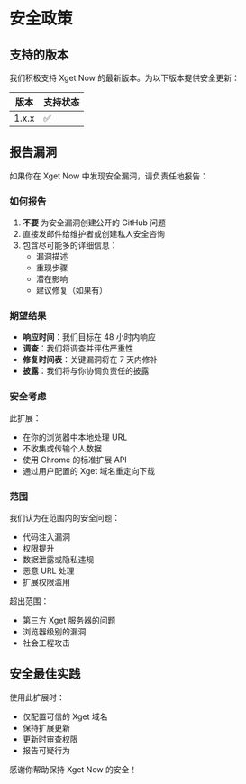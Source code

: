# 安全政策

## 支持的版本

我们积极支持 Xget Now 的最新版本。为以下版本提供安全更新：

| 版本 | 支持状态 |
| ------- | ------------------ |
| 1.x.x   | :white_check_mark: |

## 报告漏洞

如果你在 Xget Now 中发现安全漏洞，请负责任地报告：

### 如何报告

1. **不要** 为安全漏洞创建公开的 GitHub 问题
2. 直接发邮件给维护者或创建私人安全咨询
3. 包含尽可能多的详细信息：
   - 漏洞描述
   - 重现步骤
   - 潜在影响
   - 建议修复（如果有）

### 期望结果

- **响应时间**：我们目标在 48 小时内响应
- **调查**：我们将调查并评估严重性
- **修复时间表**：关键漏洞将在 7 天内修补
- **披露**：我们将与你协调负责任的披露

### 安全考虑

此扩展：

- 在你的浏览器中本地处理 URL
- 不收集或传输个人数据
- 使用 Chrome 的标准扩展 API
- 通过用户配置的 Xget 域名重定向下载

### 范围

我们认为在范围内的安全问题：

- 代码注入漏洞
- 权限提升
- 数据泄露或隐私违规
- 恶意 URL 处理
- 扩展权限滥用

超出范围：

- 第三方 Xget 服务器的问题
- 浏览器级别的漏洞
- 社会工程攻击

## 安全最佳实践

使用此扩展时：

- 仅配置可信的 Xget 域名
- 保持扩展更新
- 更新时审查权限
- 报告可疑行为

感谢你帮助保持 Xget Now 的安全！
